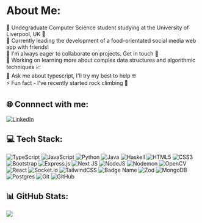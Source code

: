 # About Me:

🏫 Undegraduate Computer Science student studying at the University of Liverpool, UK 📍<br>🔭 Currently leading the development of a food-orientated social media web app with friends!
<br>
👯 I'm always eager to collaborate on projects. Get in touch 🔧<br>🌱 Working on learning more about complex data structures and algorithmic techniques 📈<br>💬 Ask me about typescript, I'll try my best to help 🤓 <br>⚡ Fun fact - I've recently started rock climbing 🧗


## 🌐 Connnect with me:
[![LinkedIn](https://img.shields.io/badge/LinkedIn-%230077B5.svg?logo=linkedin&logoColor=white)](https://linkedin.com/in/flynn-hillier/) 

## 💻 Tech Stack:
![TypeScript](https://img.shields.io/badge/typescript-%23007ACC.svg?style=flat&logo=typescript&logoColor=white) ![JavaScript](https://img.shields.io/badge/javascript-%23323330.svg?style=flat&logo=javascript&logoColor=%23F7DF1E) ![Python](https://img.shields.io/badge/python-3670A0?style=flat&logo=python&logoColor=ffdd54) ![Java](https://img.shields.io/badge/java-%23ED8B00.svg?style=flat&logo=openjdk&logoColor=white) ![Haskell](https://img.shields.io/badge/Haskell-5e5086?style=flat&logo=haskell&logoColor=white) ![HTML5](https://img.shields.io/badge/html5-%23E34F26.svg?style=flat&logo=html5&logoColor=white) ![CSS3](https://img.shields.io/badge/css3-%231572B6.svg?style=flat&logo=css3&logoColor=white) ![Bootstrap](https://img.shields.io/badge/bootstrap-%238511FA.svg?style=flat&logo=bootstrap&logoColor=white) ![Express.js](https://img.shields.io/badge/express.js-%23404d59.svg?style=flat&logo=express&logoColor=%2361DAFB) ![Next JS](https://img.shields.io/badge/Next-black?style=flat&logo=next.js&logoColor=white) ![NodeJS](https://img.shields.io/badge/node.js-6DA55F?style=flat&logo=node.js&logoColor=white) ![Nodemon](https://img.shields.io/badge/NODEMON-%23323330.svg?style=flat&logo=nodemon&logoColor=%BBDEAD) ![OpenCV](https://img.shields.io/badge/opencv-%23white.svg?style=flat&logo=opencv&logoColor=white) ![React](https://img.shields.io/badge/react-%2320232a.svg?style=flat&logo=react&logoColor=%2361DAFB) ![Socket.io](https://img.shields.io/badge/Socket.io-black?style=flat&logo=socket.io&badgeColor=010101) ![TailwindCSS](https://img.shields.io/badge/tailwindcss-%2338B2AC.svg?style=flat&logo=tailwind-css&logoColor=white) ![Badge Name](https://img.shields.io/badge/tRPC-%232596BE.svg?style=flat&logo=tRPC&logoColor=white) ![Zod](https://img.shields.io/badge/zod-%233068b7.svg?style=flat&logo=zod&logoColor=white) ![MongoDB](https://img.shields.io/badge/MongoDB-%234ea94b.svg?style=flat&logo=mongodb&logoColor=white) ![Postgres](https://img.shields.io/badge/postgres-%23316192.svg?style=flat&logo=postgresql&logoColor=white) ![Git](https://img.shields.io/badge/git-%23F05033.svg?style=flat&logo=git&logoColor=white) ![GitHub](https://img.shields.io/badge/github-%23121011.svg?style=flat&logo=github&logoColor=white)
## 📊 GitHub Stats:
<!-- ![](https://github-readme-stats.vercel.app/api?username=flynnhillier&theme=dark&hide_border=true&include_all_commits=true&count_private=false)<br/> -->
<!-- ![](https://github-readme-streak-stats.herokuapp.com/?user=flynnhillier&theme=dark&hide_border=true)<br/> -->
![](https://github-readme-stats.vercel.app/api/top-langs/?username=flynnhillier&theme=dark&hide_border=true&include_all_commits=true&count_private=false&layout=compact)

<!-- ---
![](https://visitcount.itsvg.in/api?id=flynnhillier&icon=8&color=6) -->

<!-- Proudly created with GPRM ( https://gprm.itsvg.in ). Check them out! - flynn -->
